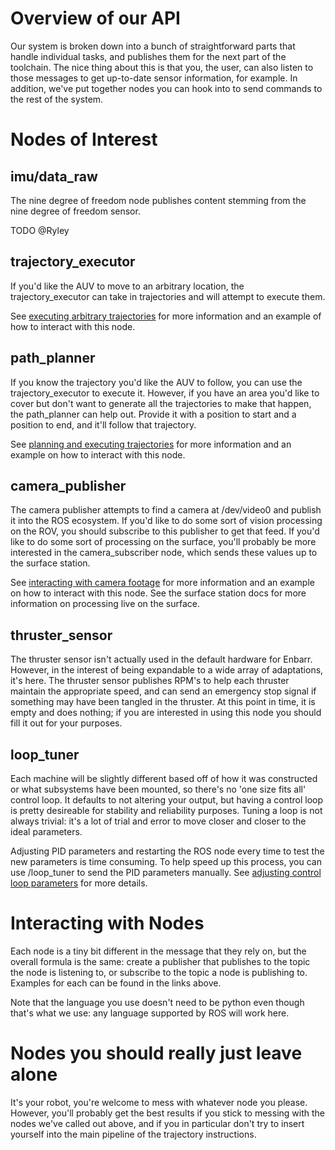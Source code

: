 # Overview of our API 
Our system is broken down into a bunch of straightforward parts that handle individual tasks, and publishes them for the next part of the toolchain. The nice thing about this is that you, the user, can also listen to those messages to get up-to-date sensor information, for example. In addition, we've put together nodes you can hook into to send commands to the rest of the system.

# Nodes of Interest
## imu/data_raw
The nine degree of freedom node publishes content stemming from the nine degree of freedom sensor.

TODO @Ryley

## trajectory_executor
If you'd like the AUV to move to an arbitrary location, the trajectory_executor can take in trajectories and will attempt to execute them.

See [executing arbitrary trajectories]() for more information and an example of how to interact with this node.
## path_planner
If you know the trajectory you'd like the AUV to follow, you can use the trajectory_executor to execute it. However, if you have an area you'd like to cover but don't want to generate all the trajectories to make that happen, the path_planner can help out. Provide it with a position to start and a position to end, and it'll follow that trajectory.

See [planning and executing trajectories]() for more information and an example on how to interact with this node.

## camera_publisher
The camera publisher attempts to find a camera at /dev/video0 and publish it into the ROS ecosystem. If you'd like to do some sort of vision processing on the ROV, you should subscribe to this publisher to get that feed. If you'd like to do some sort of processing on the surface, you'll probably be more interested in the camera_subscriber node, which sends these values up to the surface station.

See [interacting with camera footage]() for more information and an example on how to interact with this node. See the surface station docs for more information on processing live on the surface.

## thruster_sensor
The thruster sensor isn't actually used in the default hardware for Enbarr. However, in the interest of being expandable to a wide array of adaptations, it's here. The thruster sensor publishes RPM's to help each thruster maintain the appropriate speed, and can send an emergency stop signal if something may have been tangled in the thruster. At this point in time, it is empty and does nothing; if you are interested in using this node you should fill it out for your purposes.

## loop_tuner
Each machine will be slightly different based off of how it was constructed or what subsystems have been mounted, so there's no 'one size fits all' control loop. It defaults to not altering your output, but having a control loop is pretty desireable for stability and reliability purposes. Tuning a loop is not always trivial: it's a lot of trial and error to move closer and closer to the ideal parameters.

Adjusting PID parameters and restarting the ROS node every time to test the new parameters is time consuming. To help speed up this process, you can use /loop_tuner to send the PID parameters manually. See [adjusting control loop parameters]() for more details.

# Interacting with Nodes
Each node is a tiny bit different in the message that they rely on, but the overall formula is the same: create a publisher that publishes to the topic the node is listening to, or subscribe to the topic a node is publishing to. Examples for each can be found in the links above.

Note that the language you use doesn't need to be python even though that's what we use: any language supported by ROS will work here.

# Nodes you should really just leave alone
It's your robot, you're welcome to mess with whatever node you please. However, you'll probably get the best results if you stick to messing with the nodes we've called out above, and if you in particular don't try to insert yourself into the main pipeline of the trajectory instructions.
